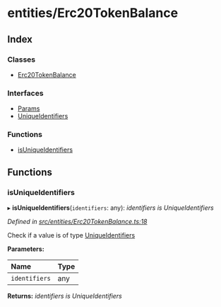# entities/Erc20TokenBalance

## Index

### Classes

* [Erc20TokenBalance](../classes/_entities_erc20tokenbalance_.erc20tokenbalance.md)

### Interfaces

* [Params](../interfaces/_entities_erc20tokenbalance_.params.md)
* [UniqueIdentifiers](../interfaces/_entities_erc20tokenbalance_.uniqueidentifiers.md)

### Functions

* [isUniqueIdentifiers](_entities_erc20tokenbalance_.md#isuniqueidentifiers)

## Functions

### isUniqueIdentifiers

▸ **isUniqueIdentifiers**\(`identifiers`: any\): _identifiers is UniqueIdentifiers_

_Defined in_ [_src/entities/Erc20TokenBalance.ts:18_](https://github.com/PolymathNetwork/polymath-sdk/blob/e8bbc1e/src/entities/Erc20TokenBalance.ts#L18)

Check if a value is of type [UniqueIdentifiers](../interfaces/_entities_erc20tokenbalance_.uniqueidentifiers.md)

**Parameters:**

| Name | Type |
| :--- | :--- |
| `identifiers` | any |

**Returns:** _identifiers is UniqueIdentifiers_

